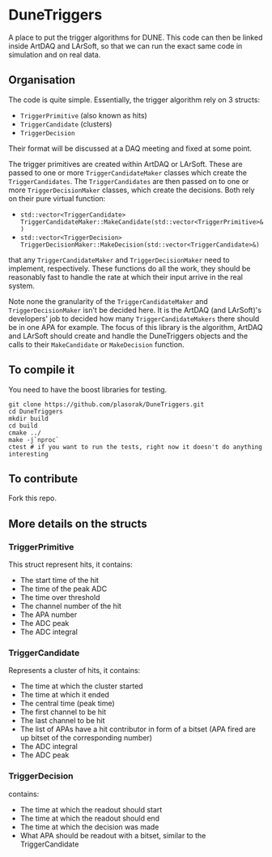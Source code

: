 # DuneTriggers
A place to put the trigger algorithms for DUNE. This code can then be linked inside ArtDAQ and LArSoft, so that we can
run the exact same code in simulation and on real data.

## Organisation
The code is quite simple. Essentially, the trigger algorithm rely on 3 structs:
 - `TriggerPrimitive` (also known as hits)
 - `TriggerCandidate` (clusters)
 - `TriggerDecision`
 
Their format will be discussed at a DAQ meeting and fixed at some point.

The trigger primitives are created within ArtDAQ or LArSoft. These are passed to one or more `TriggerCandidateMaker`
classes which create the `TriggerCandidates`. The `TriggerCandidates` are then passed on to one or more
`TriggerDecisionMaker` classes, which create the decisions. Both rely on their pure virtual function:
 - `std::vector<TriggerCandidate> TriggerCandidateMaker::MakeCandidate(std::vector<TriggerPrimitive>&)`
 - `std::vector<TriggerDecision> TriggerDecisionMaker::MakeDecision(std::vector<TriggerCandidate>&)`

that any `TriggerCandidateMaker` and `TriggerDecisionMaker` need to implement, respectively. These functions do all
the work, they should be reasonably fast to handle the rate at which their input arrive in the real system.

Note none the granularity of the `TriggerCandidateMaker` and `TriggerDecisionMaker` isn't be decided here.
It is the ArtDAQ (and LArSoft)'s developers' job to decided how many `TriggerCandidateMakers` there should be in
one APA for example. The focus of this library is the algorithm, ArtDAQ and LArSoft should create and handle the
DuneTriggers objects and the calls to their `MakeCandidate` or `MakeDecision` function.


## To compile it
You need to have the boost libraries for testing.
```
git clone https://github.com/plasorak/DuneTriggers.git
cd DuneTriggers
mkdir build
cd build
cmake ../
make -j`nproc`
ctest # if you want to run the tests, right now it doesn't do anything interesting
```

## To contribute
Fork this repo.

## More details on the structs
### TriggerPrimitive
This struct represent hits, it contains:
 - The start time of the hit
 - The time of the peak ADC
 - The time over threshold
 - The channel number of the hit
 - The APA number
 - The ADC peak
 - The ADC integral
 
### TriggerCandidate
Represents a cluster of hits, it contains:
 - The time at which the cluster started
 - The time at which it ended
 - The central time (peak time)
 - The first channel to be hit
 - The last channel to be hit
 - The list of APAs have a hit contributor in form of a bitset (APA fired are up bitset of the corresponding number)
 - The ADC integral
 - The ADC peak
 
### TriggerDecision
contains:
 - The time at which the readout should start
 - The time at which the readout should end
 - The time at which the decision was made
 - What APA should be readout with a bitset, similar to the TriggerCandidate
